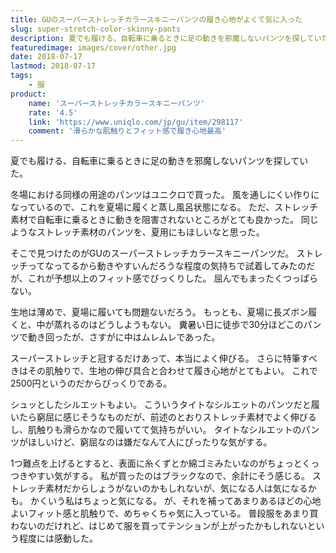 ```yaml
---
title: GUのスーパーストレッチカラースキニーパンツの履き心地がよくて気に入った
slug: super-stretch-color-skinny-pants
description: 夏でも履ける、自転車に乗るときに足の動きを邪魔しないパンツを探していた。 冬場における同様の用途のパンツはユニクロで買った。 風を通しにくい作りになっているので、これを夏場に履くと蒸し風呂状態になる。 ただ、ストレッチ素 [&hellip;]
featuredimage: images/cover/other.jpg
date: 2018-07-17
lastmod: 2018-07-17
tags: 
    - 服
product:
    name: 'スーパーストレッチカラースキニーパンツ'
    rate: '4.5'
    link: 'https://www.uniqlo.com/jp/gu/item/298117'
    comment: '滑らかな肌触りとフィット感で履き心地最高'
---
```


夏でも履ける、自転車に乗るときに足の動きを邪魔しないパンツを探していた。

冬場における同様の用途のパンツはユニクロで買った。
風を通しにくい作りになっているので、これを夏場に履くと蒸し風呂状態になる。
ただ、ストレッチ素材で自転車に乗るときに動きを阻害されないところがとても良かった。
同じようなストレッチ素材のパンツを、夏用にもほしいなと思った。

そこで見つけたのがGUのスーパーストレッチカラースキニーパンツだ。
ストレッチってなってるから動きやすいんだろうな程度の気持ちで試着してみたのだが、これが予想以上のフィット感でびっくりした。
屈んでもまったくつっぱらない。

生地は薄めで、夏場に履いても問題ないだろう。
もっとも、夏場に長ズボン履くと、中が蒸れるのはどうしようもない。
糞暑い日に徒歩で30分ほどこのパンツで動き回ったが、さすがに中はムレムレであった。

スーパーストレッチと冠するだけあって、本当によく伸びる。
さらに特筆すべきはその肌触りで、生地の伸び具合と合わせて履き心地がとてもよい。
これで2500円というのだからびっくりである。

シュッとしたシルエットもよい。
こういうタイトなシルエットのパンツだと履いたら窮屈に感じそうなものだが、前述のとおりストレッチ素材でよく伸びるし、肌触りも滑らかなので履いてて気持ちがいい。
タイトなシルエットのパンツがほしいけど、窮屈なのは嫌だなんて人にぴったりな気がする。

1つ難点を上げるとすると、表面に糸くずとか綿ゴミみたいなのがちょっとくっつきやすい気がする。
私が買ったのはブラックなので、余計にそう感じる。
ストレッチ素材だからしょうがないのかもしれないが、気になる人は気になるかも。
かくいう私はちょっと気になる。
が、それを補ってあまりあるほどの心地よいフィット感と肌触りで、めちゃくちゃ気に入っている。
普段服をあまり買わないのだけれど、はじめて服を買ってテンションが上がったかもしれないという程度には感動した。
